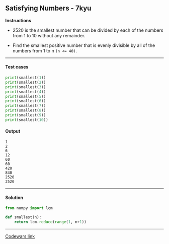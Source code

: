 ## Satisfying Numbers - 7kyu

**Instructions**

- 2520 is the smallest number that can be divided by each of the numbers from 1 to 10 without any remainder.

- Find the smallest positive number that is evenly divisible by all of the numbers from 1 to n `(n <= 40)`.

---

#### Test cases

```python
print(smallest(1))
print(smallest(2))
print(smallest(3))
print(smallest(4))
print(smallest(5))
print(smallest(6))
print(smallest(7))
print(smallest(8))
print(smallest(9))
print(smallest(10))
```

#### Output 

```
1
2
6
12
60
60
420
840
2520
2520
```

---

#### Solution

```python
from numpy import lcm

def smallest(n):
    return lcm.reduce(range(1, n+1))
```

---

[Codewars link](https://www.codewars.com/kata/55e7d9d63bdc3caa2500007d)
